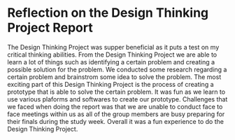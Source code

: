 # Reflection on the Design Thinking Project Report
The Design Thinking Project was supper beneficial as it puts a test on my critical thinking abilities.
From the Design Thinking Project we are able to learn a lot of things such as identifying a certain problem and creating a possible solution for the problem.
We conducted some research regarding a certain problem and brainstrom some idea to solve the problem. The most exciting part of this Design Thinking Project is the 
process of creating a prototype that is able to solve the certain problem. It was fun as we learn to use various plaforms and softwares to create our prototype.
Challenges that we faced when doing the report was that we are unable to conduct face to face meetings within us as all of the group members are busy preparing for their finals during the study week. Overall it was a fun experience to do the Design Thinking Project.
